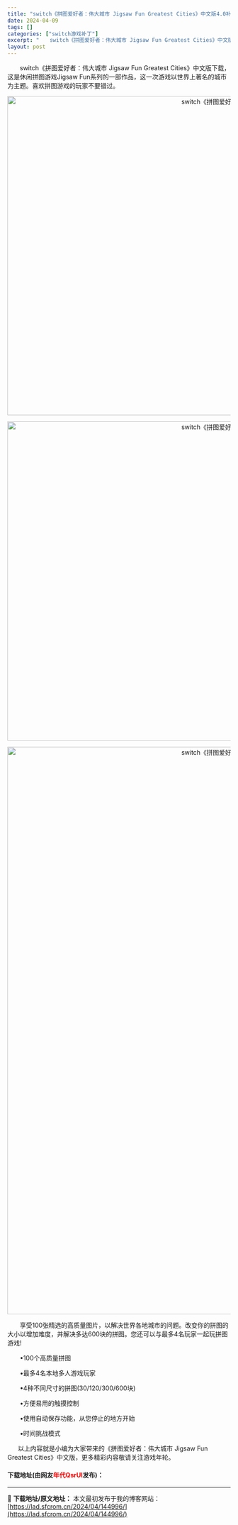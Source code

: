 ```yaml
---
title: "switch《拼图爱好者：伟大城市 Jigsaw Fun Greatest Cities》中文版4.0补丁下载"
date: 2024-04-09
tags: []
categories: ["switch游戏补丁"]
excerpt: "　　switch《拼图爱好者：伟大城市 Jigsaw Fun Greatest Cities》中文版下载，这是休闲拼图游戏Jigsaw Fun系列的一部作品，这一次游戏以世界上著名的城市为主题。喜欢拼图游戏的玩家不要错过。 　　享受100张精选的高质量图片，以解决世界各地城市的问题。改变你的拼图的大&hellip;"
layout: post
---
```


 <p>　　switch《拼图爱好者：伟大城市 Jigsaw Fun Greatest Cities》中文版下载，这是休闲拼图游戏Jigsaw Fun系列的一部作品，这一次游戏以世界上著名的城市为主题。喜欢拼图游戏的玩家不要错过。</p> <p align="center"><img src="https://lad.sfcrom.cn/wp-content/uploads/2024/04/20240409_6615409e9dd46.jpg" style="width: 1280px; height: 720px;" alt="switch《拼图爱好者：伟大城市 Jigsaw Fun Greatest Cities》中文版4.0补丁下载" /></p> <p align="center"><img src="https://lad.sfcrom.cn/wp-content/uploads/2024/04/20240409_6615409f9d481.jpg" style="width: 1280px; height: 720px;" alt="switch《拼图爱好者：伟大城市 Jigsaw Fun Greatest Cities》中文版4.0补丁下载" /></p> <p align="center"><img align="" border="0" src="https://www.a5game.com/d/file/p/2021/12-31/a6a228048c34b3ffc6bd992a1e44df38.jpg" width="1280" alt="switch《拼图爱好者：伟大城市 Jigsaw Fun Greatest Cities》中文版4.0补丁下载" /></p> <p>　　享受100张精选的高质量图片，以解决世界各地城市的问题。改变你的拼图的大小以增加难度，并解决多达600块的拼图。您还可以与最多4名玩家一起玩拼图游戏!</p> <p>　　&bull;100个高质量拼图</p> <p>　　&bull;最多4名本地多人游戏玩家</p> <p>　　&bull;4种不同尺寸的拼图(30/120/300/600块)</p> <p>　　&bull;方便易用的触摸控制</p> <p>　　&bull;使用自动保存功能，从您停止的地方开始</p> <p>　　&bull;时间挑战模式</p> <p>&nbsp; &nbsp; &nbsp;&nbsp;以上内容就是小编为大家带来的《拼图爱好者：伟大城市 Jigsaw Fun Greatest Cities》中文版，更多精彩内容敬请关注游戏年轮。</p> <p><h4>下载地址(由网友<font color="red">年代QsrUl</font>发布)：</h4></p> 

---
📖 **下载地址/原文地址：** 本文最初发布于我的博客网站：[https://lad.sfcrom.cn/2024/04/144996/](https://lad.sfcrom.cn/2024/04/144996/)
